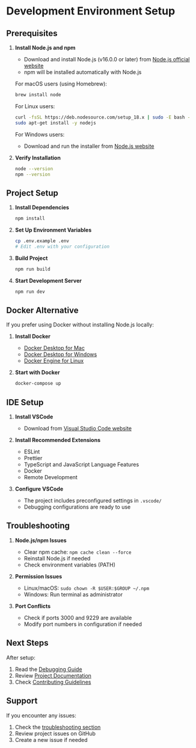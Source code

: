# Development Environment Setup

## Prerequisites

1. **Install Node.js and npm**

   - Download and install Node.js (v16.0.0 or later) from [Node.js official website](https://nodejs.org/)
   - npm will be installed automatically with Node.js

   For macOS users (using Homebrew):

   ```bash
   brew install node
   ```

   For Linux users:

   ```bash
   curl -fsSL https://deb.nodesource.com/setup_18.x | sudo -E bash -
   sudo apt-get install -y nodejs
   ```

   For Windows users:

   - Download and run the installer from [Node.js website](https://nodejs.org/)

2. **Verify Installation**
   ```bash
   node --version
   npm --version
   ```

## Project Setup

1. **Install Dependencies**

   ```bash
   npm install
   ```

2. **Set Up Environment Variables**

   ```bash
   cp .env.example .env
   # Edit .env with your configuration
   ```

3. **Build Project**

   ```bash
   npm run build
   ```

4. **Start Development Server**
   ```bash
   npm run dev
   ```

## Docker Alternative

If you prefer using Docker without installing Node.js locally:

1. **Install Docker**

   - [Docker Desktop for Mac](https://docs.docker.com/desktop/install/mac-install/)
   - [Docker Desktop for Windows](https://docs.docker.com/desktop/install/windows-install/)
   - [Docker Engine for Linux](https://docs.docker.com/engine/install/)

2. **Start with Docker**
   ```bash
   docker-compose up
   ```

## IDE Setup

1. **Install VSCode**

   - Download from [Visual Studio Code website](https://code.visualstudio.com/)

2. **Install Recommended Extensions**

   - ESLint
   - Prettier
   - TypeScript and JavaScript Language Features
   - Docker
   - Remote Development

3. **Configure VSCode**
   - The project includes preconfigured settings in `.vscode/`
   - Debugging configurations are ready to use

## Troubleshooting

1. **Node.js/npm Issues**

   - Clear npm cache: `npm cache clean --force`
   - Reinstall Node.js if needed
   - Check environment variables (PATH)

2. **Permission Issues**

   - Linux/macOS: `sudo chown -R $USER:$GROUP ~/.npm`
   - Windows: Run terminal as administrator

3. **Port Conflicts**
   - Check if ports 3000 and 9229 are available
   - Modify port numbers in configuration if needed

## Next Steps

After setup:

1. Read the [Debugging Guide](debugging.md)
2. Review [Project Documentation](../README.md)
3. Check [Contributing Guidelines](../CONTRIBUTING.md)

## Support

If you encounter any issues:

1. Check the [troubleshooting section](#troubleshooting)
2. Review project issues on GitHub
3. Create a new issue if needed
